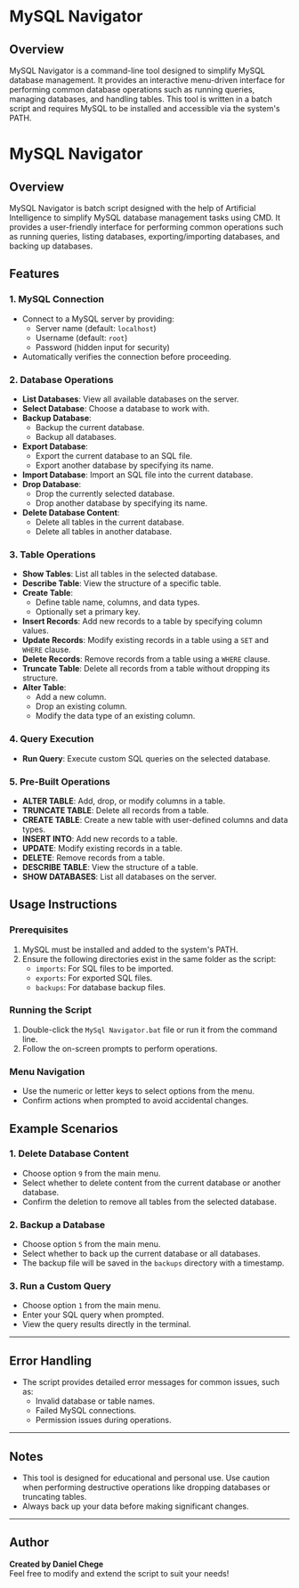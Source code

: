 # MySQL Navigator

## Overview
MySQL Navigator is a command-line tool designed to simplify MySQL database management. It provides an interactive menu-driven interface for performing common database operations such as running queries, managing databases, and handling tables. This tool is written in a batch script and requires MySQL to be installed and accessible via the system's PATH.

# MySQL Navigator 

## **Overview**
MySQL Navigator is batch script designed with the help of Artificial Intelligence to simplify MySQL database management tasks using CMD. It provides a user-friendly interface for performing common operations such as running queries, listing databases, exporting/importing databases, and backing up databases.


## Features

### 1. MySQL Connection
- Connect to a MySQL server by providing:
  - Server name (default: `localhost`)
  - Username (default: `root`)
  - Password (hidden input for security)
- Automatically verifies the connection before proceeding.

### 2. Database Operations
- **List Databases**: View all available databases on the server.
- **Select Database**: Choose a database to work with.
- **Backup Database**:
  - Backup the current database.
  - Backup all databases.
- **Export Database**:
  - Export the current database to an SQL file.
  - Export another database by specifying its name.
- **Import Database**: Import an SQL file into the current database.
- **Drop Database**:
  - Drop the currently selected database.
  - Drop another database by specifying its name.
- **Delete Database Content**:
  - Delete all tables in the current database.
  - Delete all tables in another database.

### 3. Table Operations
- **Show Tables**: List all tables in the selected database.
- **Describe Table**: View the structure of a specific table.
- **Create Table**:
  - Define table name, columns, and data types.
  - Optionally set a primary key.
- **Insert Records**: Add new records to a table by specifying column values.
- **Update Records**: Modify existing records in a table using a `SET` and `WHERE` clause.
- **Delete Records**: Remove records from a table using a `WHERE` clause.
- **Truncate Table**: Delete all records from a table without dropping its structure.
- **Alter Table**:
  - Add a new column.
  - Drop an existing column.
  - Modify the data type of an existing column.

### 4. Query Execution
- **Run Query**: Execute custom SQL queries on the selected database.

### 5. Pre-Built Operations
- **ALTER TABLE**: Add, drop, or modify columns in a table.
- **TRUNCATE TABLE**: Delete all records from a table.
- **CREATE TABLE**: Create a new table with user-defined columns and data types.
- **INSERT INTO**: Add new records to a table.
- **UPDATE**: Modify existing records in a table.
- **DELETE**: Remove records from a table.
- **DESCRIBE TABLE**: View the structure of a table.
- **SHOW DATABASES**: List all databases on the server.

## Usage Instructions

### Prerequisites
1. MySQL must be installed and added to the system's PATH.
2. Ensure the following directories exist in the same folder as the script:
   - `imports`: For SQL files to be imported.
   - `exports`: For exported SQL files.
   - `backups`: For database backup files.

### Running the Script
1. Double-click the `MySql Navigator.bat` file or run it from the command line.
2. Follow the on-screen prompts to perform operations.

### Menu Navigation
- Use the numeric or letter keys to select options from the menu.
- Confirm actions when prompted to avoid accidental changes.

## Example Scenarios

### 1. Delete Database Content
- Choose option `9` from the main menu.
- Select whether to delete content from the current database or another database.
- Confirm the deletion to remove all tables from the selected database.

### 2. Backup a Database
- Choose option `5` from the main menu.
- Select whether to back up the current database or all databases.
- The backup file will be saved in the `backups` directory with a timestamp.

### 3. Run a Custom Query
- Choose option `1` from the main menu.
- Enter your SQL query when prompted.
- View the query results directly in the terminal.

---

## Error Handling
- The script provides detailed error messages for common issues, such as:
  - Invalid database or table names.
  - Failed MySQL connections.
  - Permission issues during operations.

---

## Notes
- This tool is designed for educational and personal use. Use caution when performing destructive operations like dropping databases or truncating tables.
- Always back up your data before making significant changes.

---

## Author
**Created by Daniel Chege**  
Feel free to modify and extend the script to suit your needs!
